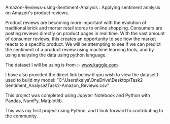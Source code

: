 Amazon-Reviews-using-Sentiment-Analysis : 
Applying sentiment analysis on Amazon's product reviews.


Product reviews are becoming more important with the evolution of traditional brick and mortar retail stores to online shopping. Consumers are posting reviews directly on product pages in real time. With the vast amount of consumer reviews, this creates an opportunity to see how the market reacts to a specific product. We will be attempting to see if we can predict the sentiment of a product review using machine learning tools, and by using analysing the data using python language.

The dataset I will be using is from :- www.kaggle.com

I have also provided the direct link below if you wish to view the dataset I used to build my model:
"C:\Users\kalya\OneDrive\Desktop\Task2-Sentiment_Analysis\Task2-Amazon_Reviews.csv"

This project was completed using Jupyter Notebook and Python with Pandas, NumPy, Matplotlib.

This was my first project using Python, and I look forward to contributing to the community.

